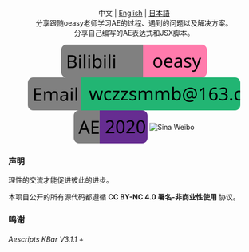 <p align="center">
  <br>中文 | <a href="README_en.md">English</a> | <a href="README_ja.md">日本語</a>
  <br>分享跟随oeasy老师学习AE的过程、遇到的问题以及解决方案。<br>分享自己编写的AE表达式和JSX脚本。
</p>

<p align="center">
  <a href=""><img src="README_File/B.svg" alt="AE" style="max-height: 200px; display: inline-block; vertical-align: middle;"></a>
  <a href=""><img src="README_File/email.svg" alt="GitHub stars" style="max-height: 200px; display: inline-block; vertical-align: middle;"></a>
  <a href=""><img src="README_File/AE.svg" alt="GitHub issues" style="max-height: 200px; display: inline-block; vertical-align: middle;"></a>
  <a href=""><img src="README_File/AI.svg" alt="Sina Weibo" style="max-height: 200px; display: inline-block; vertical-align: middle;"></a>
</p>



### 声明

理性的交流才能促进彼此的进步。

本项目公开的所有源代码都遵循 **CC BY-NC 4.0 署名-非商业性使用** 协议。

### 鸣谢

######  Aescripts KBar V3.1.1 +

